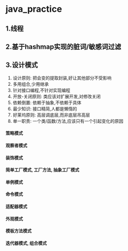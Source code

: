 # java_practice

## 1.线程

## 2.基于hashmap实现的脏词/敏感词过滤

## 3.设计模式
1. 设计原则: 把会变的提取封装,好让其他部分不受影响
2. 多用组合,少用继承
3. 针对接口编程,不针对实现编程
4. 开放-关闭原则: 类应该对扩展开发,对修改关闭
5. 依赖倒置: 依赖于抽象,不依赖于具体
6. 最少知识: 接口精简,人都是懒惰的
7. 好莱坞原则: 高层调底层,而非底层吊高层
8. 单一职责: 一个类/函数/方法,应该只有一个引起变化的原因

#### 策略模式
#### 观察者模式
#### 装饰模式
#### 简单工厂模式, 工厂方法, 抽象工厂模式
#### 单例模式
#### 命令模式
#### 适配器模式
#### 外观模式
#### 模板方法模式
#### 迭代器模式, 组合模式

